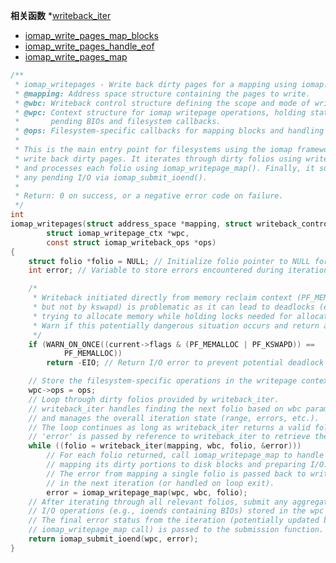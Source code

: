 **相关函数**
*[writeback_iter](https://github.com/sigmanature/learn_os_note/blob/main/6.13.1%E5%86%85%E6%A0%B8%E6%96%87%E6%A1%A3%E6%B3%A8%E9%87%8A/mm/page_writeback.c/writeback_iter.md)
* [iomap_write_pages_map_blocks](https://github.com/sigmanature/learn_os_note/tree/main/6.13.1%E5%86%85%E6%A0%B8%E6%96%87%E6%A1%A3%E6%B3%A8%E9%87%8A/fs/iomap/buffered_io.c/iomap_write_pages_map_blocks.md)
* [iomap_write_pages_handle_eof](https://github.com/sigmanature/learn_os_note/tree/main/6.13.1%E5%86%85%E6%A0%B8%E6%96%87%E6%A1%A3%E6%B3%A8%E9%87%8A/fs/iomap/buffered_io.c/iomap_write_pages_handle_eof.md)
* [iomap_write_pages_map](https://github.com/sigmanature/learn_os_note/tree/main/6.13.1%E5%86%85%E6%A0%B8%E6%96%87%E6%A1%A3%E6%B3%A8%E9%87%8A/fs/iomap/buffered_io.c/iomap_write_pages_map.md)
```C
/**
 * iomap_writepages - Write back dirty pages for a mapping using iomap.
 * @mapping: Address space structure containing the pages to write.
 * @wbc: Writeback control structure defining the scope and mode of writeback.
 * @wpc: Context structure for iomap writepage operations, holding state like
 *       pending BIOs and filesystem callbacks.
 * @ops: Filesystem-specific callbacks for mapping blocks and handling I/O.
 *
 * This is the main entry point for filesystems using the iomap framework to
 * write back dirty pages. It iterates through dirty folios using writeback_iter()
 * and processes each folio using iomap_writepage_map(). Finally, it submits
 * any pending I/O via iomap_submit_ioend().
 *
 * Return: 0 on success, or a negative error code on failure.
 */
int
iomap_writepages(struct address_space *mapping, struct writeback_control *wbc,
		struct iomap_writepage_ctx *wpc,
		const struct iomap_writeback_ops *ops)
{
	struct folio *folio = NULL; // Initialize folio pointer to NULL for the first iteration
	int error; // Variable to store errors encountered during iteration/mapping

	/*
	 * Writeback initiated directly from memory reclaim context (PF_MEMALLOC set,
	 * but not by kswapd) is problematic as it can lead to deadlocks (e.g.,
	 * trying to allocate memory while holding locks needed for allocation).
	 * Warn if this potentially dangerous situation occurs and return an error.
	 */
	if (WARN_ON_ONCE((current->flags & (PF_MEMALLOC | PF_KSWAPD)) ==
			PF_MEMALLOC))
		return -EIO; // Return I/O error to prevent potential deadlock

	// Store the filesystem-specific operations in the writepage context.
	wpc->ops = ops;
	// Loop through dirty folios provided by writeback_iter.
	// writeback_iter handles finding the next folio based on wbc parameters
	// and manages the overall iteration state (range, errors, etc.).
	// The loop continues as long as writeback_iter returns a valid folio.
	// 'error' is passed by reference to writeback_iter to retrieve the final error status.
	while ((folio = writeback_iter(mapping, wbc, folio, &error)))
		// For each folio returned, call iomap_writepage_map to handle
		// mapping its dirty portions to disk blocks and preparing I/O.
		// The error from mapping a single folio is passed back to writeback_iter
		// in the next iteration (or handled on loop exit).
		error = iomap_writepage_map(wpc, wbc, folio);
	// After iterating through all relevant folios, submit any aggregated/pending
	// I/O operations (e.g., ioends containing BIOs) stored in the wpc context.
	// The final error status from the iteration (potentially updated by the last
	// iomap_writepage_map call) is passed to the submission function.
	return iomap_submit_ioend(wpc, error);
}
```